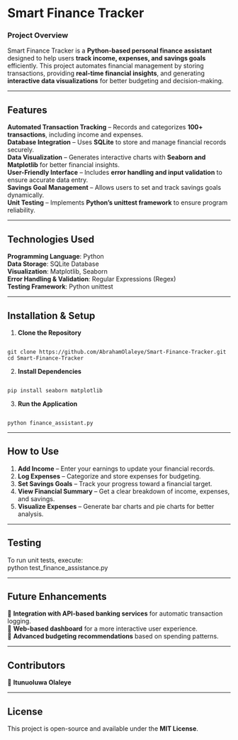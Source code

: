# Smart Finance Tracker

### Project Overview
Smart Finance Tracker is a **Python-based personal finance assistant** designed to help users **track income, expenses, and savings goals** efficiently. This project automates financial management by storing transactions, providing **real-time financial insights**, and generating **interactive data visualizations** for better budgeting and decision-making.

---

## Features
**Automated Transaction Tracking** – Records and categorizes **100+ transactions**, including income and expenses.  
**Database Integration** – Uses **SQLite** to store and manage financial records securely.  
**Data Visualization** – Generates interactive charts with **Seaborn and Matplotlib** for better financial insights.  
**User-Friendly Interface** – Includes **error handling and input validation** to ensure accurate data entry.  
**Savings Goal Management** – Allows users to set and track savings goals dynamically.  
**Unit Testing** – Implements **Python’s unittest framework** to ensure program reliability.

---

## Technologies Used
**Programming Language**: Python  
**Data Storage**: SQLite Database  
**Visualization**: Matplotlib, Seaborn  
**Error Handling & Validation**: Regular Expressions (Regex)  
**Testing Framework**: Python unittest  

---

## Installation & Setup
1. **Clone the Repository**
``` 

git clone https://github.com/AbrahamOlaleye/Smart-Finance-Tracker.git
cd Smart-Finance-Tracker 
```  

2. **Install Dependencies**
```

pip install seaborn matplotlib  
```

3. **Run the Application**
```

python finance_assistant.py 
```

---

## How to Use
1. **Add Income** – Enter your earnings to update your financial records.  
2. **Log Expenses** – Categorize and store expenses for budgeting.  
3. **Set Savings Goals** – Track your progress toward a financial target.  
4. **View Financial Summary** – Get a clear breakdown of income, expenses, and savings.  
5. **Visualize Expenses** – Generate bar charts and pie charts for better analysis.  

---

## Testing
To run unit tests, execute:  
python test_finance_assistance.py


---

## Future Enhancements
🔹 **Integration with API-based banking services** for automatic transaction logging.  
🔹 **Web-based dashboard** for a more interactive user experience.  
🔹 **Advanced budgeting recommendations** based on spending patterns.  

---

## Contributors
👤 **Itunuoluwa Olaleye**  

---

## License
This project is open-source and available under the **MIT License**.

